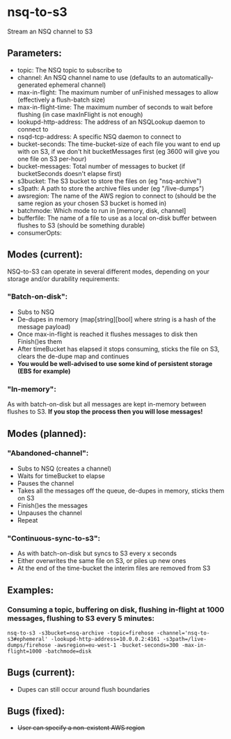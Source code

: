 # nsq-to-s3
Stream an NSQ channel to S3

## Parameters:
* topic: The NSQ topic to subscribe to
* channel: An NSQ channel name to use (defaults to an automatically-generated ephemeral channel)
* max-in-flight: The maximum number of unFinished messages to allow (effectively a flush-batch size)
* max-in-flight-time: The maximum number of seconds to wait before flushing (in case maxInFlight is not enough)
* lookupd-http-address: The address of an NSQLookup daemon to connect to
* nsqd-tcp-address: A specific NSQ daemon to connect to
* bucket-seconds: The time-bucket-size of each file you want to end up with on S3, if we don't hit bucketMessages first (eg 3600 will give you one file on S3 per-hour)
* bucket-messages: Total number of messages to bucket (if bucketSeconds doesn't elapse first)
* s3bucket: The S3 bucket to store the files on (eg "nsq-archive")
* s3path: A path to store the archive files under (eg "/live-dumps")
* awsregion: The name of the AWS region to connect to (should be the same region as your chosen S3 bucket is homed in)
* batchmode: Which mode to run in [memory, disk, channel]
* bufferfile: The name of a file to use as a local on-disk buffer between flushes to S3 (should be something durable)
* consumerOpts: 

## Modes (current):
NSQ-to-S3 can operate in several different modes, depending on your storage and/or durability requirements:

### "Batch-on-disk":
  * Subs to NSQ
  * De-dupes in memory (map[string][bool] where string is a hash of the message payload)
  * Once max-in-flight is reached it flushes messages to disk then Finish()es them
  * After timeBucket has elapsed it stops consuming, sticks the file on S3, clears the de-dupe map and continues
  * **You would be well-advised to use some kind of persistent storage (EBS for example)**

### "In-memory":
As with batch-on-disk but all messages are kept in-memory between flushes to S3. **If you stop the process then you will lose messages!**

## Modes (planned):

### "Abandoned-channel":
  * Subs to NSQ (creates a channel)
  * Waits for timeBucket to elapse
  * Pauses the channel
  * Takes all the messages off the queue, de-dupes in memory, sticks them on S3
  * Finish()es the messages
  * Unpauses the channel
  * Repeat

### "Continuous-sync-to-s3":
  * As with batch-on-disk but syncs to S3 every x seconds
  * Either overwrites the same file on S3, or piles up new ones
  * At the end of the time-bucket the interim files are removed from S3

## Examples:

### Consuming a topic, buffering on disk, flushing in-flight at 1000 messages, flushing to S3 every 5 minutes:
```
nsq-to-s3 -s3bucket=nsq-archive -topic=firehose -channel='nsq-to-s3#ephemeral' -lookupd-http-address=10.0.0.2:4161 -s3path=/live-dumps/firehose -awsregion=eu-west-1 -bucket-seconds=300 -max-in-flight=1000 -batchmode=disk
```

## Bugs (current):
* Dupes can still occur around flush boundaries

## Bugs (fixed):
* ~~User can specify a non-existent AWS region~~
